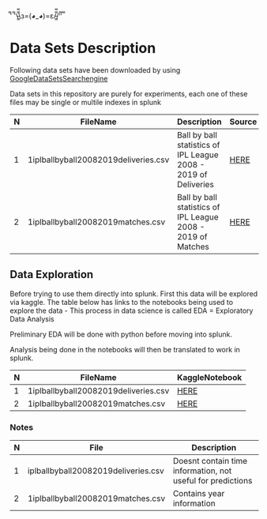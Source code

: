̿' ̿'\̵͇̿̿\з=(◕_◕)=ε/̵͇̿̿/'̿'̿ ̿

# Data Sets Description

Following data sets have been downloaded by using [GoogleDataSetsSearchengine](https://datasetsearch.research.google.com/)

Data sets in this repository are purely for experiments, each one of these files may be single or multile indexes in splunk

N | FileName | Description | Source
--- | --- | --- | ---
1 | 1iplballbyball20082019deliveries.csv | Ball by ball statistics of IPL League 2008 - 2019 of Deliveries | [HERE](https://www.kaggle.com/nowke9/ipldata) 
2 | 1iplballbyball20082019matches.csv | Ball by ball statistics of IPL League 2008 - 2019 of Matches | [HERE](https://www.kaggle.com/nowke9/ipldata)


## Data Exploration 

Before trying to use them directly into splunk. First this data will be explored via kaggle. The table below 
has links to the notebooks being used to explore the data - This process in data science is called 
EDA = Exploratory Data Analysis  

Preliminary EDA will be done with python before moving into splunk. 

Analysis being done in the notebooks will then be translated to work in splunk.

N | FileName | KaggleNotebook
--- | --- | ---
1 | 1iplballbyball20082019deliveries.csv | [HERE](https://www.kaggle.com/stekdz/ipltest1) 
2 | 1iplballbyball20082019matches.csv |  [HERE](https://www.kaggle.com/stekdz/ipltest1) 

### Notes

N | File | Description
--- | --- | ---
1 | iplballbyball20082019deliveries.csv | Doesnt contain time information, not useful for predictions  
2 | 1iplballbyball20082019matches.csv  | Contains year information
